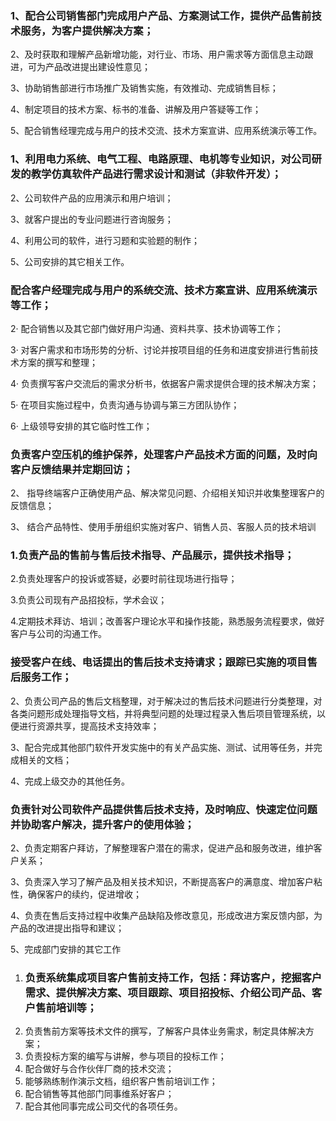 ### 1、配合公司销售部门完成用户产品、方案测试工作，提供产品售前技术服务，为客户提供解决方案；

2、及时获取和理解产品新增功能，对行业、市场、用户需求等方面信息主动跟进，可为产品改进提出建设性意见；

3、协助销售部进行市场推广及销售实施，有效推动、完成销售目标；

4、制定项目的技术方案、标书的准备、讲解及用户答疑等工作；

5、配合销售经理完成与用户的技术交流、技术方案宣讲、应用系统演示等工作。





### 1、利用电力系统、电气工程、电路原理、电机等专业知识，对公司研发的教学仿真软件产品进行需求设计和测试（非软件开发）；

2、公司软件产品的应用演示和用户培训；

3、就客户提出的专业问题进行咨询服务；

4、利用公司的软件，进行习题和实验题的制作；

5、公司安排的其它相关工作。





### 配合客户经理完成与用户的系统交流、技术方案宣讲、应用系统演示等工作；

2· 配合销售以及其它部门做好用户沟通、资料共享、技术协调等工作；

3· 对客户需求和市场形势的分析、讨论并按项目组的任务和进度安排进行售前技术方案的撰写和整理；

4· 负责撰写客户交流后的需求分析书，依据客户需求提供合理的技术解决方案；

5· 在项目实施过程中，负责沟通与协调与第三方团队协作；

6· 上级领导安排的其它临时性工作；







###  负责客户空压机的维护保养，处理客户产品技术方面的问题，及时向客户反馈结果并定期回访；

2、 指导终端客户正确使用产品、解决常见问题、介绍相关知识并收集整理客户的反馈信息；

3、 结合产品特性、使用手册组织实施对客户、销售人员、客服人员的技术培训





### 1.负责产品的售前与售后技术指导、产品展示，提供技术指导；

 2.负责处理客户的投诉或答疑，必要时前往现场进行指导；

3.负责公司现有产品招投标，学术会议；

4.定期技术拜访、培训；改善客户理论水平和操作技能，熟悉服务流程要求，做好客户与公司的沟通工作。







### 接受客户在线、电话提出的售后技术支持请求；跟踪已实施的项目售后服务工作；

2、负责公司产品的售后文档整理，对于解决过的售后技术问题进行分类整理，对各类问题形成处理指导文档，并将典型问题的处理过程录入售后项目管理系统，以便进行资源共享，提高技术支持效率；

3、配合完成其他部门软件开发实施中的有关产品实施、测试、试用等任务，并完成相关的文档；

4、完成上级交办的其他任务。







### 负责针对公司软件产品提供售后技术支持，及时响应、快速定位问题并协助客户解决，提升客户的使用体验；

2、负责定期客户拜访，了解整理客户潜在的需求，促进产品和服务改进，维护客户关系；

3、负责深入学习了解产品及相关技术知识，不断提高客户的满意度、增加客户粘性，确保客户的续约，促进增收；

4、负责在售后支持过程中收集产品缺陷及修改意见，形成改进方案反馈内部，为产品的改进提出指导和建议；

5、完成部门安排的其它工作





1. ### 负责系统集成项目客户售前支持工作，包括：拜访客户，挖掘客户需求、提供解决方案、项目跟踪、项目招投标、介绍公司产品、客户售前培训等；
2. 负责售前方案等技术文件的撰写，了解客户具体业务需求，制定具体解决方案；
3. 负责投标方案的编写与讲解，参与项目的投标工作；
4. 配合做好与合作伙伴厂商的技术交流；
5. 能够熟练制作演示文档，组织客户售前培训工作；
6. 配合销售等其他部门同事维系好客户；
7. 配合其他同事完成公司交代的各项任务。





